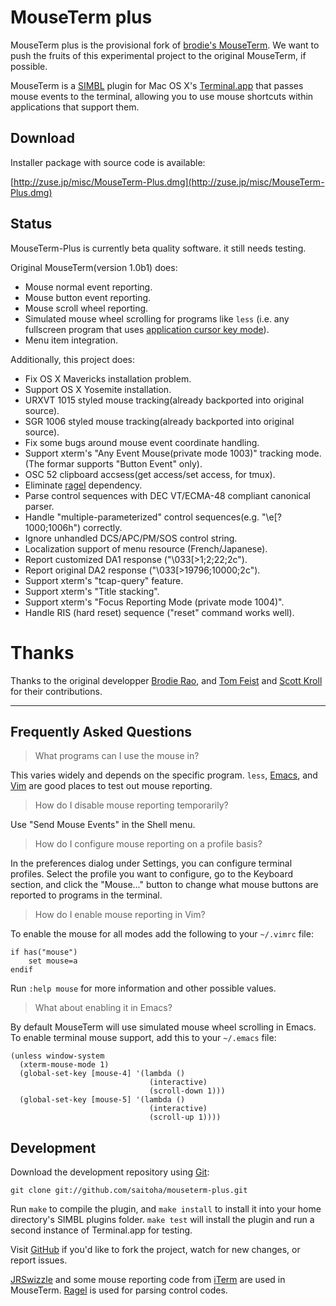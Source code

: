 MouseTerm plus
==============

MouseTerm plus is the provisional fork of [brodie's MouseTerm][1].
We want to push the fruits of this experimental project to the original MouseTerm, if possible.

MouseTerm is a [SIMBL][2] plugin for Mac OS X's [Terminal.app][3] that
passes mouse events to the terminal, allowing you to use mouse
shortcuts within applications that support them.

[1]: https://bitheap.org/mouseterm
[2]: http://www.culater.net/software/SIMBL/SIMBL.php
[3]: http://www.apple.com/macosx/technology/unix.html

Download
--------

Installer package with source code is available:

[http://zuse.jp/misc/MouseTerm-Plus.dmg](http://zuse.jp/misc/MouseTerm-Plus.dmg)

Status
------

MouseTerm-Plus is currently beta quality software. it still needs testing.

Original MouseTerm(version 1.0b1) does:

* Mouse normal event reporting.
* Mouse button event reporting.
* Mouse scroll wheel reporting.
* Simulated mouse wheel scrolling for programs like `less` (i.e. any
  fullscreen program that uses [application cursor key mode][4]).
* Menu item integration.

Additionally, this project does:

* Fix OS X Mavericks installation problem.
* Support OS X Yosemite installation.
* URXVT 1015 styled mouse tracking(already backported into original source).
* SGR 1006 styled mouse tracking(already backported into original source).
* Fix some bugs around mouse event coordinate handling.
* Support xterm's "Any Event Mouse(private mode 1003)" tracking mode.
  (The formar supports "Button Event" only).
* OSC 52 clipboard accsess(get access/set access, for tmux).
* Eliminate [ragel](http://www.colm.net/open-source/ragel/) dependency.
* Parse control sequences with DEC VT/ECMA-48 compliant canonical parser.
* Handle "multiple-parameterized" control sequences(e.g. "\e[?1000;1006h") correctly.
* Ignore unhandled DCS/APC/PM/SOS control string.
* Localization support of menu resource (French/Japanese).
* Report customized DA1 response ("\033[>1;2;22;2c").
* Report original DA2 response ("\033[>19796;10000;2c").
* Support xterm's "tcap-query" feature.
* Support xterm's "Title stacking".
* Support xterm's "Focus Reporting Mode (private mode 1004)".
* Handle RIS (hard reset) sequence ("reset" command works well).

[4]: http://the.earth.li/~sgtatham/putty/0.60/htmldoc/Chapter4.html#config-appcursor

Thanks
======

Thanks to the original developper [Brodie Rao][5], and [Tom Feist][6] and [Scott Kroll][7] for their contributions.

[5]: http://brodierao.com/
[6]: http://github.com/shabble
[7]: http://github.com/skroll

-------

Frequently Asked Questions
--------------------------

> What programs can I use the mouse in?

This varies widely and depends on the specific program. `less`,
[Emacs][8], and [Vim][9] are good places to test out mouse reporting.

> How do I disable mouse reporting temporarily?

Use "Send Mouse Events" in the Shell menu.

> How do I configure mouse reporting on a profile basis?

In the preferences dialog under Settings, you can configure terminal
profiles. Select the profile you want to configure, go to the Keyboard
section, and click the "Mouse..." button to change what mouse buttons
are reported to programs in the terminal.

> How do I enable mouse reporting in Vim?

To enable the mouse for all modes add the following to your `~/.vimrc`
file:

    if has("mouse")
        set mouse=a
    endif

Run `:help mouse` for more information and other possible values.

> What about enabling it in Emacs?

By default MouseTerm will use simulated mouse wheel scrolling in
Emacs. To enable terminal mouse support, add this to your `~/.emacs`
file:

    (unless window-system
      (xterm-mouse-mode 1)
      (global-set-key [mouse-4] '(lambda ()
                                   (interactive)
                                   (scroll-down 1)))
      (global-set-key [mouse-5] '(lambda ()
                                   (interactive)
                                   (scroll-up 1))))

[8]: http://www.gnu.org/software/emacs/
[9]: http://www.vim.org/


Development
-----------

Download the development repository using [Git][7]:

    git clone git://github.com/saitoha/mouseterm-plus.git

Run `make` to compile the plugin, and `make install` to install it
into your home directory's SIMBL plugins folder. `make test` will
install the plugin and run a second instance of Terminal.app for
testing.

Visit [GitHub][8] if you'd like to fork the project, watch for new
changes, or report issues.

[JRSwizzle][9] and some mouse reporting code from [iTerm][10] are used
in MouseTerm. [Ragel][11] is used for parsing control codes.

[7]: http://git-scm.org/
[8]: http://github.com/brodie/mouseterm
[9]: http://rentzsch.com/trac/wiki/JRSwizzle
[10]: http://iterm.sourceforge.net/
[11]: http://www.complang.org/ragel/

